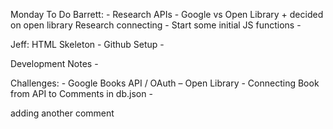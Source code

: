 Monday To Do 
Barrett: -
Research APIs - Google vs Open Library + decided on open library
Research connecting -
Start some initial JS functions - 

Jeff:
HTML Skeleton  -
Github Setup  -



Development Notes - 

Challenges:  -
Google Books API / OAuth – Open Library -
Connecting Book from API to Comments in db.json - 

adding another comment
